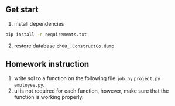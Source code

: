 ## Get start

1. install dependencies

```bash
pip install -r requirements.txt
```

2. restore database `ch08_.ConstructCo.dump`

## Homework instruction

1. write sql to a function on the following file `job.py` `project.py` `employee.py`.
2. ui is not required for each function, however, make sure that the function is working properly.
